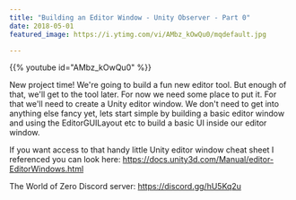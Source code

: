 ```yaml
---
title: "Building an Editor Window - Unity Observer - Part 0"
date: 2018-05-01
featured_image: https://i.ytimg.com/vi/AMbz_kOwQu0/mqdefault.jpg

---
```


{{% youtube id="AMbz_kOwQu0" %}}

New project time! We're going to build a fun new editor tool. But enough of that, we'll get to the tool later. For now we need some place to put it. For that we'll need to create a Unity editor window. We don't need to get into anything else fancy yet, lets start simple by building a basic editor window and using the EditorGUILayout etc to build a basic UI inside our editor window.

If you want access to that handy little Unity editor window cheat sheet I referenced you can look here: https://docs.unity3d.com/Manual/editor-EditorWindows.html

The World of Zero Discord server: https://discord.gg/hU5Kq2u